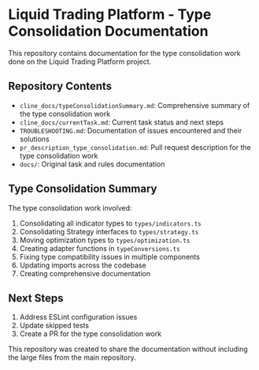 # Liquid Trading Platform - Type Consolidation Documentation

This repository contains documentation for the type consolidation work done on the Liquid Trading Platform project.

## Repository Contents

- `cline_docs/typeConsolidationSummary.md`: Comprehensive summary of the type consolidation work
- `cline_docs/currentTask.md`: Current task status and next steps
- `TROUBLESHOOTING.md`: Documentation of issues encountered and their solutions
- `pr_description_type_consolidation.md`: Pull request description for the type consolidation work
- `docs/`: Original task and rules documentation

## Type Consolidation Summary

The type consolidation work involved:

1. Consolidating all indicator types to `types/indicators.ts`
2. Consolidating Strategy interfaces to `types/strategy.ts`
3. Moving optimization types to `types/optimization.ts`
4. Creating adapter functions in `typeConversions.ts`
5. Fixing type compatibility issues in multiple components
6. Updating imports across the codebase
7. Creating comprehensive documentation

## Next Steps

1. Address ESLint configuration issues
2. Update skipped tests
3. Create a PR for the type consolidation work

This repository was created to share the documentation without including the large files from the main repository. 